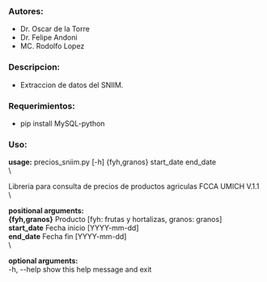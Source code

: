 ### Autores:

- Dr. Oscar de la Torre
- Dr. Felipe Andoni
- MC. Rodolfo Lopez

### Descripcion:

- Extraccion de datos del SNIIM.

### Requerimientos:

- pip install MySQL-python

### Uso:

**usage:** precios_sniim.py [-h] {fyh,granos} start_date end_date \
\

Libreria para consulta de precios de productos agriculas FCCA UMICH V.1.1 \
\

**positional arguments:** \
  **{fyh,granos}**  Producto [fyh: frutas y hortalizas, granos: granos] \
  **start_date**    Fecha inicio [YYYY-mm-dd] \
  **end_date**      Fecha fin [YYYY-mm-dd] \
\

**optional arguments:** \
  -h, --help    show this help message and exit
